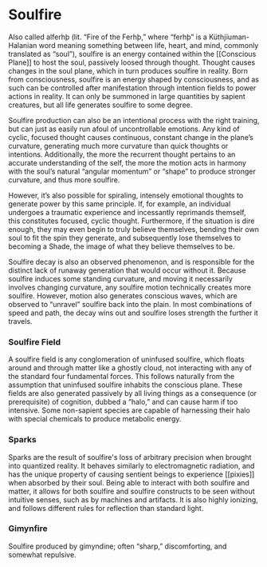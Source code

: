 # Soulfire

Also called alferhþ (lit. “Fire of the Ferhþ,” where “ferhþ” is a Küthjïuman-Halanian word meaning something between life, heart, and mind, commonly translated as “soul”), soulfire is an energy contained within the [[Conscious Plane]] to host the soul, passively loosed through thought. Thought causes changes in the soul plane, which in turn produces soulfire in reality. Born from consciousness, soulfire is an energy shaped by consciousness, and as such can be controlled after manifestation through intention fields to power actions in reality. It can only be summoned in large quantities by sapient creatures, but all life generates soulfire to some degree.

Soulfire production can also be an intentional process with the right training, but can just as easily run afoul of uncontrollable emotions. Any kind of cyclic, focused thought causes continuous, constant change in the plane’s curvature, generating much more curvature than quick thoughts or intentions. Additionally, the more the recurrent thought pertains to an accurate understanding of the self, the more the motion acts in harmony with the soul’s natural “angular momentum” or “shape” to produce stronger curvature, and thus more soulfire.

However, it’s also possible for spiraling, intensely emotional thoughts to generate power by this same principle. If, for example, an individual undergoes a traumatic experience and incessantly reprimands themself, this constitutes focused, cyclic thought. Furthermore, if the situation is dire enough, they may even begin to truly believe themselves, bending their own soul to fit the spin they generate, and subsequently lose themselves to becoming a Shade, the image of what they believe themselves to be.

Soulfire decay is also an observed phenomenon, and is responsible for the distinct lack of runaway generation that would occur without it. Because soulfire induces some standing curvature, and moving it necessarily involves changing curvature, any soulfire motion technically creates more soulfire. However, motion also generates conscious waves, which are observed to “unravel” soulfire back into the plain. In most combinations of speed and path, the decay wins out and soulfire loses strength the further it travels.

### Soulfire Field

A soulfire field is any conglomeration of uninfused soulfire, which floats around and through matter like a ghostly cloud, not interacting with any of the standard four fundamental forces. This follows naturally from the assumption that uninfused soulfire inhabits the conscious plane. These fields are also generated passively by all living things as a consequence (or prerequisite) of cognition, dubbed a “halo,” and can cause harm if too intensive. Some non-sapient species are capable of harnessing their halo with special chemicals to produce metabolic energy.

### Sparks

Sparks are the result of soulfire's loss of arbitrary precision when brought into quantized reality. It behaves similarly to electromagnetic radiation, and has the unique property of causing sentient beings to experience [[pixies]] when absorbed by their soul. Being able to interact with both soulfire and matter, it allows for both soulfire and soulfire constructs to be seen without intuitive senses, such as by machines and artifacts. It is also highly ionizing, and follows different rules for reflection than standard light.

### Gimynfire
Soulfire produced by gimyndine; often “sharp,” discomforting, and somewhat repulsive.
